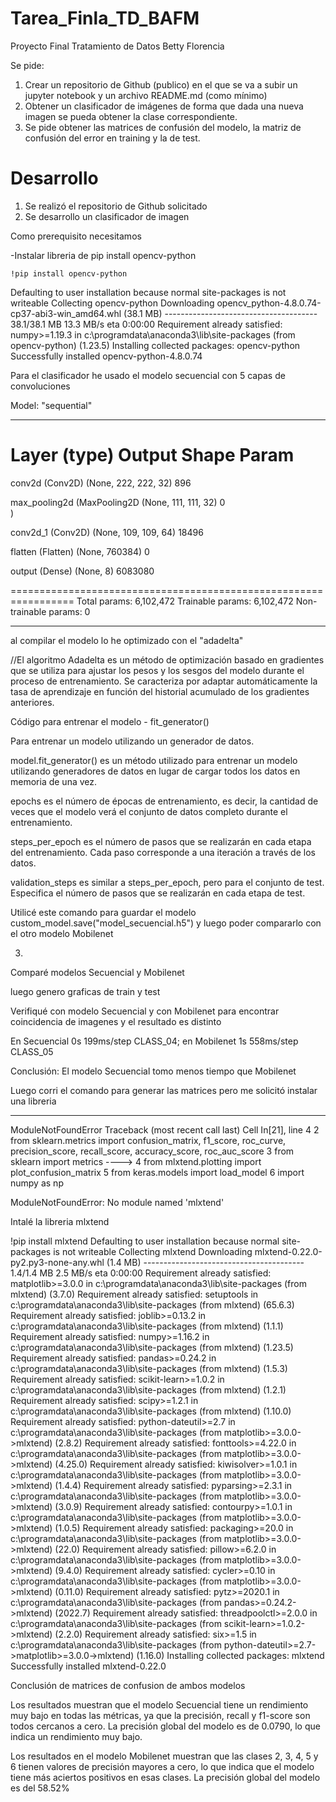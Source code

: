 # Tarea_Finla_TD_BAFM
 

Proyecto Final Tratamiento de Datos
Betty Florencia

Se pide:
1. Crear un repositorio de Github (publico) en el que se va a subir un jupyter notebook y un archivo
README.md (como mínimo)
2. Obtener un clasificador de imágenes de forma que dada una nueva imagen se pueda obtener la clase
correspondiente.
3. Se pide obtener las matrices de confusión del modelo, la matriz de confusión del error en training y la de
test.

# Desarrollo

1. Se realizó el repositorio de Github solicitado
2. Se desarrollo un clasificador de imagen

Como prerequisito necesitamos 

-Instalar libreria de pip install opencv-python

    !pip install opencv-python


Defaulting to user installation because normal site-packages is not writeable
Collecting opencv-python
  Downloading opencv_python-4.8.0.74-cp37-abi3-win_amd64.whl (38.1 MB)
     -------------------------------------- 38.1/38.1 MB 13.3 MB/s eta 0:00:00
Requirement already satisfied: numpy>=1.19.3 in c:\programdata\anaconda3\lib\site-packages (from opencv-python) (1.23.5)
Installing collected packages: opencv-python
Successfully installed opencv-python-4.8.0.74


Para el clasificador he usado el modelo secuencial con 5 capas de convoluciones

Model: "sequential"
_________________________________________________________________
 Layer (type)                Output Shape              Param    
=================================================================
 conv2d (Conv2D)             (None, 222, 222, 32)      896       
                                                                 
 max_pooling2d (MaxPooling2D  (None, 111, 111, 32)     0         
 )                                                               
                                                                 
 conv2d_1 (Conv2D)           (None, 109, 109, 64)      18496     
                                                                 
 flatten (Flatten)           (None, 760384)            0         
                                                                 
 output (Dense)              (None, 8)                 6083080   
                                                                 
=================================================================
Total params: 6,102,472
Trainable params: 6,102,472
Non-trainable params: 0
_________________________________________________________________

al compilar el modelo lo he optimizado con el "adadelta"

//El algoritmo Adadelta es un método de optimización basado en gradientes que se utiliza para ajustar los pesos y los sesgos del modelo durante el proceso de entrenamiento. Se caracteriza por adaptar automáticamente la tasa de aprendizaje en función del historial 
acumulado de los gradientes anteriores.

Código para entrenar el modelo - fit_generator() 

Para entrenar un modelo utilizando un generador de datos. 

model.fit_generator() es un método utilizado para entrenar un modelo utilizando generadores de datos en lugar de cargar todos los datos en memoria de una vez.

epochs es el número de épocas de entrenamiento, es decir, la cantidad de veces que el modelo verá el conjunto de datos completo durante el entrenamiento.

steps_per_epoch es el número de pasos que se realizarán en cada etapa del entrenamiento. Cada paso corresponde a una iteración a través de los datos.

validation_steps es similar a steps_per_epoch, pero para el conjunto de test. Especifica el número de pasos que se realizarán en cada etapa de test.



Utilicé este comando para guardar el modelo custom_model.save("model_secuencial.h5") y luego poder compararlo con el otro modelo Mobilenet 


3.
Comparé modelos Secuencial y Mobilenet

luego genero graficas de train y test 


Verifiqué con modelo Secuencial y con Mobilenet para encontrar coincidencia de imagenes y el resultado es distinto 

En Secuencial 0s 199ms/step CLASS_04; en Mobilenet 1s 558ms/step CLASS_05  

Conclusión: El modelo Secuencial tomo menos tiempo que Mobilenet


Luego corri el comando para generar las matrices pero me solicitó instalar una libreria 

---------------------------------------------------------------------------
ModuleNotFoundError                       Traceback (most recent call last)
Cell In[21], line 4
      2 from sklearn.metrics import confusion_matrix, f1_score, roc_curve, precision_score, recall_score, accuracy_score, roc_auc_score
      3 from sklearn import metrics
----> 4 from mlxtend.plotting import plot_confusion_matrix
      5 from keras.models import load_model
      6 import numpy as np

ModuleNotFoundError: No module named 'mlxtend'

Intalé la libreria mlxtend

!pip install mlxtend
Defaulting to user installation because normal site-packages is not writeable
Collecting mlxtend
  Downloading mlxtend-0.22.0-py2.py3-none-any.whl (1.4 MB)
     ---------------------------------------- 1.4/1.4 MB 2.5 MB/s eta 0:00:00
Requirement already satisfied: matplotlib>=3.0.0 in c:\programdata\anaconda3\lib\site-packages (from mlxtend) (3.7.0)
Requirement already satisfied: setuptools in c:\programdata\anaconda3\lib\site-packages (from mlxtend) (65.6.3)
Requirement already satisfied: joblib>=0.13.2 in c:\programdata\anaconda3\lib\site-packages (from mlxtend) (1.1.1)
Requirement already satisfied: numpy>=1.16.2 in c:\programdata\anaconda3\lib\site-packages (from mlxtend) (1.23.5)
Requirement already satisfied: pandas>=0.24.2 in c:\programdata\anaconda3\lib\site-packages (from mlxtend) (1.5.3)
Requirement already satisfied: scikit-learn>=1.0.2 in c:\programdata\anaconda3\lib\site-packages (from mlxtend) (1.2.1)
Requirement already satisfied: scipy>=1.2.1 in c:\programdata\anaconda3\lib\site-packages (from mlxtend) (1.10.0)
Requirement already satisfied: python-dateutil>=2.7 in c:\programdata\anaconda3\lib\site-packages (from matplotlib>=3.0.0->mlxtend) (2.8.2)
Requirement already satisfied: fonttools>=4.22.0 in c:\programdata\anaconda3\lib\site-packages (from matplotlib>=3.0.0->mlxtend) (4.25.0)
Requirement already satisfied: kiwisolver>=1.0.1 in c:\programdata\anaconda3\lib\site-packages (from matplotlib>=3.0.0->mlxtend) (1.4.4)
Requirement already satisfied: pyparsing>=2.3.1 in c:\programdata\anaconda3\lib\site-packages (from matplotlib>=3.0.0->mlxtend) (3.0.9)
Requirement already satisfied: contourpy>=1.0.1 in c:\programdata\anaconda3\lib\site-packages (from matplotlib>=3.0.0->mlxtend) (1.0.5)
Requirement already satisfied: packaging>=20.0 in c:\programdata\anaconda3\lib\site-packages (from matplotlib>=3.0.0->mlxtend) (22.0)
Requirement already satisfied: pillow>=6.2.0 in c:\programdata\anaconda3\lib\site-packages (from matplotlib>=3.0.0->mlxtend) (9.4.0)
Requirement already satisfied: cycler>=0.10 in c:\programdata\anaconda3\lib\site-packages (from matplotlib>=3.0.0->mlxtend) (0.11.0)
Requirement already satisfied: pytz>=2020.1 in c:\programdata\anaconda3\lib\site-packages (from pandas>=0.24.2->mlxtend) (2022.7)
Requirement already satisfied: threadpoolctl>=2.0.0 in c:\programdata\anaconda3\lib\site-packages (from scikit-learn>=1.0.2->mlxtend) (2.2.0)
Requirement already satisfied: six>=1.5 in c:\programdata\anaconda3\lib\site-packages (from python-dateutil>=2.7->matplotlib>=3.0.0->mlxtend) (1.16.0)
Installing collected packages: mlxtend
Successfully installed mlxtend-0.22.0

Conclusión de matrices de confusion de ambos modelos

Los resultados muestran que el modelo Secuencial tiene un rendimiento muy bajo en todas las métricas, ya que la precisión, recall y f1-score son todos cercanos a cero. La precisión global del modelo es de 0.0790, lo que indica un rendimiento muy bajo.

Los resultados en el modelo Mobilenet muestran que las clases 2, 3, 4, 5 y 6 tienen valores de precisión mayores a cero, lo que indica que el modelo tiene más aciertos positivos en esas clases. La precisión global del modelo es del 58.52%